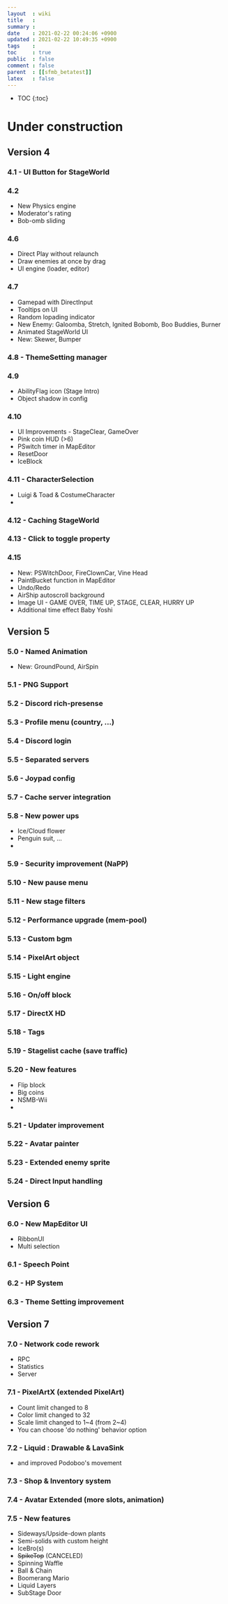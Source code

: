 ```yaml
---
layout  : wiki
title   : 
summary : 
date    : 2021-02-22 00:24:06 +0900
updated : 2021-02-22 10:49:35 +0900
tags    : 
toc     : true
public  : false
comment : false
parent  : [[sfmb_betatest]]
latex   : false
---
```

* TOC
{:toc}

# Under construction 
  
## Version 4

### 4.1 - UI Button for StageWorld

### 4.2

- New Physics engine
- Moderator's rating
- Bob-omb sliding

### 4.6

- Direct Play without relaunch
- Draw enemies at once by drag
- UI engine (loader, editor)

### 4.7

- Gamepad with DirectInput
- Tooltips on UI
- Random lopading indicator
- New Enemy: Galoomba, Stretch, Ignited Bobomb, Boo Buddies, Burner
- Animated StageWorld UI
- New: Skewer, Bumper

### 4.8 - ThemeSetting manager
### 4.9

- AbilityFlag icon (Stage Intro)
- Object shadow in config

### 4.10

- UI Improvements - StageClear, GameOver
- Pink coin HUD (>6)
- PSwitch timer in MapEditor
- ResetDoor
- IceBlock

### 4.11 - CharacterSelection
- Luigi & Toad & CostumeCharacter
- 
### 4.12 - Caching StageWorld
### 4.13 - Click to toggle property

### 4.15

- New: PSWitchDoor, FireClownCar, Vine Head
- PaintBucket function in MapEditor
- Undo/Redo
- AirShip autoscroll background
- Image UI - GAME OVER, TIME UP, STAGE, CLEAR, HURRY UP
- Additional time effect Baby Yoshi

## Version 5

### 5.0 - Named Animation
- New: GroundPound, AirSpin 

### 5.1 - PNG Support
### 5.2 - Discord rich-presense
### 5.3 - Profile menu (country, ...)
### 5.4 - Discord login
### 5.5 - Separated servers
### 5.6 - Joypad config
### 5.7 - Cache server integration
### 5.8 - New power ups
- Ice/Cloud flower
- Penguin suit, ...
- 
### 5.9 - Security improvement (NaPP)
### 5.10 - New pause menu
### 5.11 - New stage filters
### 5.12 - Performance upgrade (mem-pool)
### 5.13 - Custom bgm
### 5.14 - PixelArt object
### 5.15 - Light engine
### 5.16 - On/off block
### 5.17 - DirectX HD
### 5.18 - Tags
### 5.19 - Stagelist cache (save traffic)
### 5.20 - New features
- Flip block
- Big coins
- NSMB-Wii
- 
### 5.21 - Updater improvement
### 5.22 - Avatar painter
### 5.23 - Extended enemy sprite
### 5.24 - Direct Input handling

## Version 6

### 6.0 - New MapEditor UI
- RibbonUI
- Multi selection

### 6.1 - Speech Point
### 6.2 - HP System
### 6.3 - Theme Setting improvement

## Version 7

### 7.0 - Network code rework
- RPC
- Statistics
- Server

### 7.1 - PixelArtX (extended PixelArt)
- Count limit changed to 8
- Color limit changed to 32
- Scale limit changed to 1~4 (from 2~4)
- You can choose 'do nothing' behavior option

### 7.2 - Liquid : Drawable & LavaSink
- and improved Podoboo's movement

### 7.3 - Shop & Inventory system

### 7.4 - Avatar Extended (more slots, animation)

### 7.5 - New features
- Sideways/Upside-down plants
- Semi-solids with custom height
- IceBro(s)
- ~~SpikeTop~~ (CANCELED)
- Spinning Waffle
- Ball & Chain
- Boomerang Mario
- Liquid Layers
- SubStage Door
